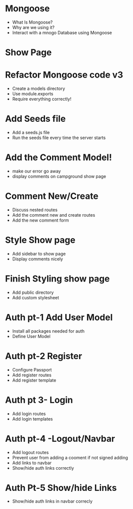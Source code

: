 # Mongoose 
* What Is Mongoose?
* Why are we using it?
* Interact with a mnogo Database using Mongoose

# Show Page

# Refactor Mongoose code v3
* Create a models directory 
* Use module.exports
* Require everything correctly!

# Add Seeds file 
* Add a seeds.js file
* Run the seeds file every time the server starts

# Add the Comment Model!
* make our error go away
* display comments on campground show page

# Comment New/Create
* Discuss nested routes
* Add the comment new and create routes
* Add the new comment form

# Style Show page
* Add sidebar to show page
* Display comments nicely

# Finish Styling show page
* Add public directory
* Add custom stylesheet

# Auth pt-1 Add User Model
* Install all packages needed for auth
* Define User Model

# Auth pt-2 Register
* Configure Passport
* Add register routes
* Add register template

# Auth pt 3- Login
* Add login routes
* Add login templates

# Auth pt-4 -Logout/Navbar
* Add logout routes
* Prevent user from adding a cooment if not signed adding
* Add links to navbar
* Show/hide auth links correctly

# Auth Pt-5 Show/hide Links
* Show/hide auth links in navbar correcly









